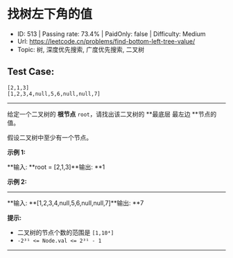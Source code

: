 # 找树左下角的值

* ID: 513     | Passing rate: 73.4% | PaidOnly: false  | Difficulty: Medium
* Url: https://leetcode.cn/problems/find-bottom-left-tree-value/
* Topic: 树, 深度优先搜索, 广度优先搜索, 二叉树

## Test Case:
```
[2,1,3]
[1,2,3,4,null,5,6,null,null,7]
```



---
给定一个二叉树的 **根节点** `root`，请找出该二叉树的 **最底层 最左边
**节点的值。

假设二叉树中至少有一个节点。


**示例 1:**


**输入: **root = [2,1,3]**输出: **1

**示例 2:**

** **

**输入: **[1,2,3,4,null,5,6,null,null,7]**输出: **7


**提示:**

* 二叉树的节点个数的范围是 `[1,10⁴]`
* `-2³¹ <= Node.val <= 2³¹ - 1`

---
